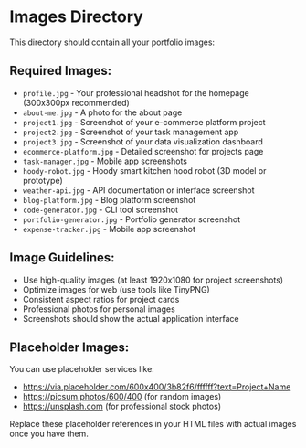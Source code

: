 # Images Directory

This directory should contain all your portfolio images:

## Required Images:
- `profile.jpg` - Your professional headshot for the homepage (300x300px recommended)
- `about-me.jpg` - A photo for the about page
- `project1.jpg` - Screenshot of your e-commerce platform project
- `project2.jpg` - Screenshot of your task management app
- `project3.jpg` - Screenshot of your data visualization dashboard
- `ecommerce-platform.jpg` - Detailed screenshot for projects page
- `task-manager.jpg` - Mobile app screenshots
- `hoody-robot.jpg` - Hoody smart kitchen hood robot (3D model or prototype)
- `weather-api.jpg` - API documentation or interface screenshot
- `blog-platform.jpg` - Blog platform screenshot
- `code-generator.jpg` - CLI tool screenshot
- `portfolio-generator.jpg` - Portfolio generator screenshot
- `expense-tracker.jpg` - Mobile app screenshot

## Image Guidelines:
- Use high-quality images (at least 1920x1080 for project screenshots)
- Optimize images for web (use tools like TinyPNG)
- Consistent aspect ratios for project cards
- Professional photos for personal images
- Screenshots should show the actual application interface

## Placeholder Images:
You can use placeholder services like:
- https://via.placeholder.com/600x400/3b82f6/ffffff?text=Project+Name
- https://picsum.photos/600/400 (for random images)
- https://unsplash.com (for professional stock photos)

Replace these placeholder references in your HTML files with actual images once you have them.